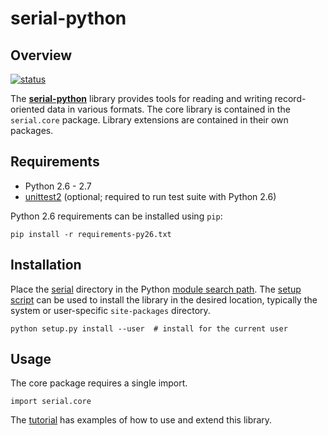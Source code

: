 serial-python
=============

Overview
--------
[![status][1]][2]

The [**serial-python**][3] library provides tools for reading and writing
record-oriented data in various formats. The core library is contained in the
`serial.core` package. Library extensions are contained in their own packages.


Requirements
------------
* Python 2.6 - 2.7
* [unittest2][4] (optional; required to run test suite with Python 2.6)

Python 2.6 requirements can be installed using `pip`:

    pip install -r requirements-py26.txt


Installation
------------
Place the [serial][5] directory in the Python [module search path][6]. The
[setup script][7] can be used to install the library in the desired location,
typically the system or user-specific `site-packages` directory.

    python setup.py install --user  # install for the current user


Usage
-----
The core package requires a single import.

    import serial.core

The [tutorial][8] has examples of how to use and extend this library.



<!-- REFERENCES -->
[1]: https://travis-ci.org/mdklatt/serial-python.png?branch=master "Travis build status"
[2]: https://travis-ci.org/mdklatt/serial-python "Travis-CI"
[3]: http://github.com/mdklatt/serial-python "GitHub/serial"
[4]: http://pypi.python.org/pypi/unittest2 "unittest2"
[5]: http://github.com/mdklatt/serial-python/tree/master/serial "serial tree"
[6]: http://docs.python.org/tutorial/modules.html#the-module-search-path "Python import"
[7]: https://github.com/mdklatt/serial-python/blob/master/setup.py "setup.py"
[8]: http://github.com/mdklatt/serial-python/blob/master/doc/tutorial.md "tutorial.md"

